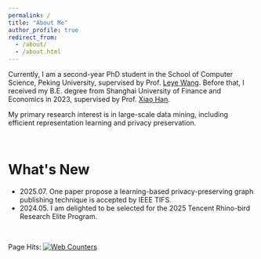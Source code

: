 ```yaml
---
permalink: /
title: "About Me"
author_profile: true
redirect_from: 
  - /about/
  - /about.html
---
```


Currently, I am a second-year PhD student in the School of Computer Science, Peking University, supervised by Prof. <a href="https://wangleye.github.io" target="_blank">Leye Wang</a>. 
Before that, I received my B.E. degree from Shanghai University of Finance and Economics in 2023, supervised by Prof. <a href="https://www.diggg.cn/pages/researchPower.html?id=2105dc281b092af604065c5916e9c73a" target="_blank">Xiao Han</a>. 

My primary research interest is in large-scale data mining, including efficient representation learning and privacy preservation.

<br/>

What's New
======
* 2025.07. One paper propose a learning-based privacy-preserving graph publishing technique is accepted by IEEE TIFS.
* 2024.05. I am delighted to be selected for the 2025 Tencent Rhino-bird Research Elite Program.

<br/>

Page Hits: <a href="https://www.easycounter.com/"><img src="https://www.easycounter.com/counter.php?wuyucheng" border="0" alt="Web Counters"></a>
